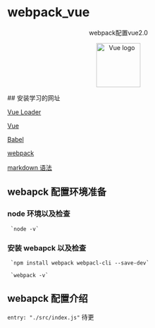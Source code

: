 # webpack_vue

<p align="center">webpack配置vue2.0</p>
<p align="center">
  <a href="https://vuejs.org" target="_blank" rel="noopener noreferrer">
  <img width="100" src="https://vuejs.org/images/logo.png" alt="Vue logo">
  </a>
</p>
## 安装学习的网址

[Vue Loader](https://vue-loader.vuejs.org/zh/)

[Vue](https://cn.vuejs.org/v2/guide/installation.html#NPM)

[Babel](https://babeljs.io/docs/en/config-files)

[webpack](https://www.webpackjs.com/)

[markdown 语法](http://www.markdown.cn)

## webapck 配置环境准备

### node 环境以及检查

     `node -v`

### 安装 webapck 以及检查

     `npm install webpack webpacl-cli --save-dev`

     `webpack -v`

## webapck 配置介绍

`entry: "./src/index.js"`
待更
